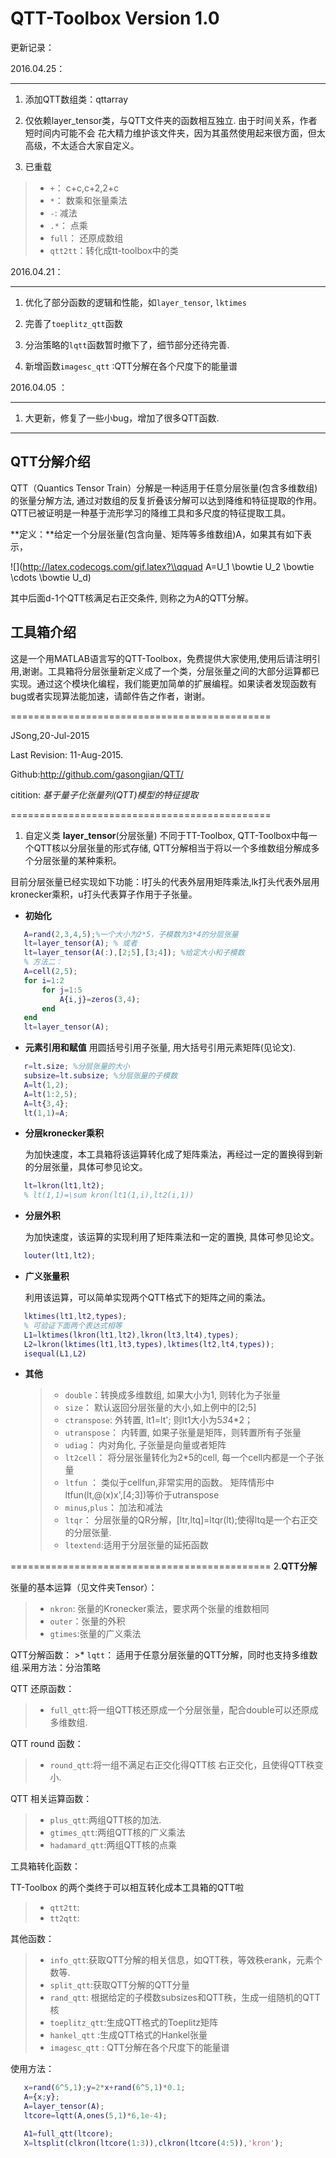 ﻿# QTT-Toolbox  Version 1.0

更新记录：

2016.04.25：

-----------------------------------------------------

1. 添加QTT数组类：qttarray

2. 仅依赖layer_tensor类，与QTT文件夹的函数相互独立. 由于时间关系，作者短时间内可能不会
花大精力维护该文件夹，因为其虽然使用起来很方面，但太高级，不太适合大家自定义。

3. 已重载
>* `+`： c+c,c+2,2+c
>* `*`： 数乘和张量乘法
>* `-`:  减法	 
>* `.*`： 点乘
>* `full`： 还原成数组
>* `qtt2tt`：转化成tt-toolbox中的类

2016.04.21：

-----------------------------------------------------

1. 优化了部分函数的逻辑和性能，如`layer_tensor`, `lktimes`

2. 完善了`toeplitz_qtt`函数

3. 分治策略的`lqtt`函数暂时撤下了，细节部分还待完善.

4. 新增函数`imagesc_qtt` :QTT分解在各个尺度下的能量谱

2016.04.05 ：

-----------------------------------------------------

1. 大更新，修复了一些小bug，增加了很多QTT函数.



-----

## **QTT分解介绍**

   QTT（Quantics Tensor Train）分解是一种适用于任意分层张量(包含多维数组)的张量分解方法, 通过对数组的反复折叠该分解可以达到降维和特征提取的作用。QTT已被证明是一种基于流形学习的降维工具和多尺度的特征提取工具。

   **定义：**给定一个分层张量(包含向量、矩阵等多维数组)A，如果其有如下表示，

   ![](http://latex.codecogs.com/gif.latex?\\qquad A=U_1 \\bowtie U_2 \\bowtie \\cdots \\bowtie U_d)

其中后面d-1个QTT核满足右正交条件, 则称之为A的QTT分解。

## **工具箱介绍**

 这是一个用MATLAB语言写的QTT-Toolbox，免费提供大家使用,使用后请注明引用,谢谢。工具箱将分层张量新定义成了一个类，分层张量之间的大部分运算都已实现。通过这个模块化编程，我们能更加简单的扩展编程。如果读者发现函数有bug或者实现算法能加速，请邮件告之作者，谢谢。

=============================================

JSong,20-Jul-2015

Last Revision: 11-Aug-2015.

Github:http://github.com/gasongjian/QTT/

citition: *基于量子化张量列(QTT)模型的特征提取*

=============================================

 1. 自定义类 **layer_tensor**(分层张量)
   不同于TT-Toolbox, QTT-Toolbox中每一个QTT核以分层张量的形式存储, QTT分解相当于将以一个多维数组分解成多个分层张量的某种乘积。

   目前分层张量已经实现如下功能：l打头的代表外层用矩阵乘法,lk打头代表外层用kronecker乘积，u打头代表算子作用于子张量。

   - **初始化**

   ```MATLAB
      A=rand(2,3,4,5);%一个大小为2*5，子模数为3*4的分层张量                           
      lt=layer_tensor(A); % 或者
	  lt=layer_tensor(A(:),[2;5],[3;4]); %给定大小和子模数
      % 方法二：
      A=cell(2,5);
      for i=1:2
          for j=1:5
              A{i,j}=zeros(3,4);
          end
      end
      lt=layer_tensor(A);
   ```

   - **元素引用和赋值**
     用圆括号引用子张量, 用大括号引用元素矩阵(见论文).

   ```MATLAB
      r=lt.size; %分层张量的大小
      subsize=lt.subsize; %分层张量的子模数
      A=lt(1,2);
	  A=lt(1:2,5);
	  A=lt{3,4};
	  lt(1,1)=A;
   ```

   - **分层kronecker乘积**

      为加快速度，本工具箱将该运算转化成了矩阵乘法，再经过一定的置换得到新的分层张量，具体可参见论文。

   ```MATLAB
      lt=lkron(lt1,lt2);
      % lt(1,1)=\sum kron(lt1(1,i),lt2(i,1))
   ```

   - **分层外积**

      为加快速度，该运算的实现利用了矩阵乘法和一定的置换, 具体可参见论文。

   ```MATLAB
      louter(lt1,lt2);
   ```


   - **广义张量积**

      利用该运算，可以简单实现两个QTT格式下的矩阵之间的乘法。

   ```MATLAB
      lktimes(lt1,lt2,types);
	  % 可验证下面两个表达式相等
	  L1=lktimes(lkron(lt1,lt2),lkron(lt3,lt4),types);
	  L2=lkron(lktimes(lt1,lt3,types),lktimes(lt2,lt4,types));
	  isequal(L1,L2)
   ```

   - **其他**

     >* `double`：转换成多维数组, 如果大小为1, 则转化为子张量
	 >* `size`：  默认返回分层张量的大小,如上例中的[2;5]
     >* `ctranspose`: 外转置, lt1=lt'; 则lt1大小为5*3*4*2；	 
	 >* `utranspose`： 内转置, 如果子张量是矩阵，则转置所有子张量
	 >* `udiag`：    内对角化, 子张量是向量或者矩阵
     >* `lt2cell`：  将分层张量转化为2*5的cell, 每一个cell内都是一个子张量
	 >* `ltfun` ：   类似于cellfun,非常实用的函数。 矩阵情形中ltfun(lt,@(x)x',[4;3])等价于utranspose
     >* `minus`,`plus`： 加法和减法
     >* `ltqr`： 分层张量的QR分解，[ltr,ltq]=ltqr(lt);使得ltq是一个右正交的分层张量.
     >* `ltextend`:适用于分层张量的延拓函数


   =============================================
 2.**QTT分解**

   张量的基本运算（见文件夹Tensor）：
   >* `nkron`: 张量的Kronecker乘法，要求两个张量的维数相同
   >* `outer`：张量的外积
   >* `gtimes`:张量的广义乘法

   QTT分解函数：
	 >* `lqtt`： 适用于任意分层张量的QTT分解，同时也支持多维数组.采用方法：分治策略

   QTT 还原函数：
   >* `full_qtt`:将一组QTT核还原成一个分层张量，配合double可以还原成多维数组.

   QTT round 函数：
   >* `round_qtt`:将一组不满足右正交化得QTT核 右正交化，且使得QTT秩变小.

   QTT 相关运算函数：
   >* `plus_qtt`:两组QTT核的加法.
   >* `gtimes_qtt`:两组QTT核的广义乘法
   >* `hadamard_qtt`:两组QTT核的点乘

   工具箱转化函数：

   TT-Toolbox 的两个类终于可以相互转化成本工具箱的QTT啦
   >* `qtt2tt`:
   >* `tt2qtt`:


   其他函数：
   >* `info_qtt`:获取QTT分解的相关信息，如QTT秩，等效秩erank，元素个数等.
   >* `split_qtt`:获取QTT分解的QTT分量
   >* `rand_qtt`: 根据给定的子模数subsizes和QTT秩，生成一组随机的QTT核
   >* `toeplitz_qtt`:生成QTT格式的Toeplitz矩阵
   >* `hankel_qtt` :生成QTT格式的Hankel张量
   >* `imagesc_qtt` : QTT分解在各个尺度下的能量谱




   使用方法：
  ```MATLAB
     x=rand(6^5,1);y=2*x+rand(6^5,1)*0.1;
     A={x;y};
     A=layer_tensor(A);
     ltcore=lqtt(A,ones(5,1)*6,1e-4);

     A1=full_qtt(ltcore);
     X=ltsplit(clkron(ltcore(1:3)),clkron(ltcore(4:5)),'kron');
  ```
